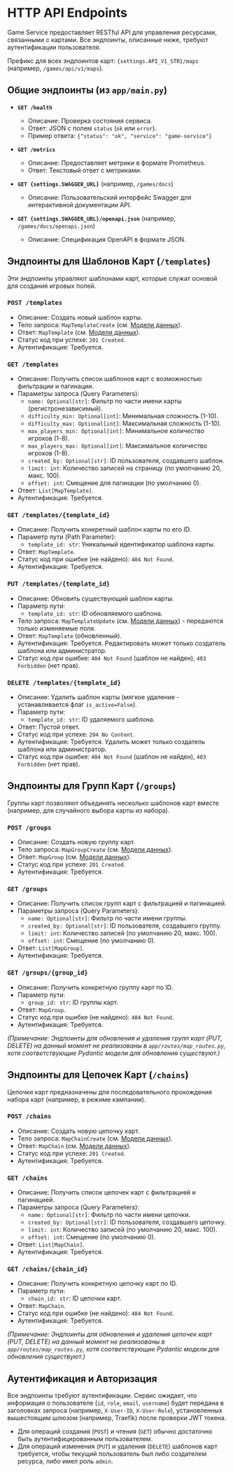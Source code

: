 # HTTP API Endpoints

Game Service предоставляет RESTful API для управления ресурсами, связанными с картами. Все эндпоинты, описанные ниже, требуют аутентификации пользователя.

Префикс для всех эндпоинтов карт: `{settings.API_V1_STR}/maps` (например, `/games/api/v1/maps`).

## Общие эндпоинты (из `app/main.py`)

-   **`GET /health`**
    -   Описание: Проверка состояния сервиса.
    -   Ответ: JSON с полем `status` (`ok` или `error`).
    -   Пример ответа: `{"status": "ok", "service": "game-service"}`

-   **`GET /metrics`**
    -   Описание: Предоставляет метрики в формате Prometheus.
    -   Ответ: Текстовый ответ с метриками.

-   **`GET {settings.SWAGGER_URL}`** (например, `/games/docs`)
    -   Описание: Пользовательский интерфейс Swagger для интерактивной документации API.

-   **`GET {settings.SWAGGER_URL}/openapi.json`** (например, `/games/docs/openapi.json`)
    -   Описание: Спецификация OpenAPI в формате JSON.

## Эндпоинты для Шаблонов Карт (`/templates`)

Эти эндпоинты управляют шаблонами карт, которые служат основой для создания игровых полей.

### `POST /templates`

-   Описание: Создать новый шаблон карты.
-   Тело запроса: `MapTemplateCreate` (см. [Модели данных](./architecture/models.md#maptemplatecreate)).
-   Ответ: `MapTemplate` (см. [Модели данных](./architecture/models.md#maptemplate)).
-   Статус код при успехе: `201 Created`.
-   Аутентификация: Требуется.

### `GET /templates`

-   Описание: Получить список шаблонов карт с возможностью фильтрации и пагинации.
-   Параметры запроса (Query Parameters):
    -   `name: Optional[str]`: Фильтр по части имени карты (регистронезависимый).
    -   `difficulty_min: Optional[int]`: Минимальная сложность (1-10).
    -   `difficulty_max: Optional[int]`: Максимальная сложность (1-10).
    -   `max_players_min: Optional[int]`: Минимальное количество игроков (1-8).
    -   `max_players_max: Optional[int]`: Максимальное количество игроков (1-8).
    -   `created_by: Optional[str]`: ID пользователя, создавшего шаблон.
    -   `limit: int`: Количество записей на страницу (по умолчанию 20, макс. 100).
    -   `offset: int`: Смещение для пагинации (по умолчанию 0).
-   Ответ: `List[MapTemplate]`.
-   Аутентификация: Требуется.

### `GET /templates/{template_id}`

-   Описание: Получить конкретный шаблон карты по его ID.
-   Параметр пути (Path Parameter):
    -   `template_id: str`: Уникальный идентификатор шаблона карты.
-   Ответ: `MapTemplate`.
-   Статус код при ошибке (не найдено): `404 Not Found`.
-   Аутентификация: Требуется.

### `PUT /templates/{template_id}`

-   Описание: Обновить существующий шаблон карты.
-   Параметр пути:
    -   `template_id: str`: ID обновляемого шаблона.
-   Тело запроса: `MapTemplateUpdate` (см. [Модели данных](./architecture/models.md#maptemplateupdate)) - передаются только изменяемые поля.
-   Ответ: `MapTemplate` (обновленный).
-   Аутентификация: Требуется. Редактировать может только создатель шаблона или администратор.
-   Статус код при ошибке: `404 Not Found` (шаблон не найден), `403 Forbidden` (нет прав).

### `DELETE /templates/{template_id}`

-   Описание: Удалить шаблон карты (мягкое удаление - устанавливается флаг `is_active=False`).
-   Параметр пути:
    -   `template_id: str`: ID удаляемого шаблона.
-   Ответ: Пустой ответ.
-   Статус код при успехе: `204 No Content`.
-   Аутентификация: Требуется. Удалить может только создатель шаблона или администратор.
-   Статус код при ошибке: `404 Not Found` (шаблон не найден), `403 Forbidden` (нет прав).

## Эндпоинты для Групп Карт (`/groups`)

Группы карт позволяют объединять несколько шаблонов карт вместе (например, для случайного выбора карты из набора).

### `POST /groups`

-   Описание: Создать новую группу карт.
-   Тело запроса: `MapGroupCreate` (см. [Модели данных](./architecture/models.md#mapgroupcreate)).
-   Ответ: `MapGroup` (см. [Модели данных](./architecture/models.md#mapgroup)).
-   Статус код при успехе: `201 Created`.
-   Аутентификация: Требуется.

### `GET /groups`

-   Описание: Получить список групп карт с фильтрацией и пагинацией.
-   Параметры запроса (Query Parameters):
    -   `name: Optional[str]`: Фильтр по части имени группы.
    -   `created_by: Optional[str]`: ID пользователя, создавшего группу.
    -   `limit: int`: Количество записей (по умолчанию 20, макс. 100).
    -   `offset: int`: Смещение (по умолчанию 0).
-   Ответ: `List[MapGroup]`.
-   Аутентификация: Требуется.

### `GET /groups/{group_id}`

-   Описание: Получить конкретную группу карт по ID.
-   Параметр пути:
    -   `group_id: str`: ID группы карт.
-   Ответ: `MapGroup`.
-   Статус код при ошибке (не найдено): `404 Not Found`.
-   Аутентификация: Требуется.

*(Примечание: Эндпоинты для обновления и удаления групп карт (PUT, DELETE) на данный момент не реализованы в `app/routes/map_routes.py`, хотя соответствующие Pydantic модели для обновления существуют.)*

## Эндпоинты для Цепочек Карт (`/chains`)

Цепочки карт предназначены для последовательного прохождения набора карт (например, в режиме кампании).

### `POST /chains`

-   Описание: Создать новую цепочку карт.
-   Тело запроса: `MapChainCreate` (см. [Модели данных](./architecture/models.md#mapchaincreate)).
-   Ответ: `MapChain` (см. [Модели данных](./architecture/models.md#mapchain)).
-   Статус код при успехе: `201 Created`.
-   Аутентификация: Требуется.

### `GET /chains`

-   Описание: Получить список цепочек карт с фильтрацией и пагинацией.
-   Параметры запроса (Query Parameters):
    -   `name: Optional[str]`: Фильтр по части имени цепочки.
    -   `created_by: Optional[str]`: ID пользователя, создавшего цепочку.
    -   `limit: int`: Количество записей (по умолчанию 20, макс. 100).
    -   `offset: int`: Смещение (по умолчанию 0).
-   Ответ: `List[MapChain]`.
-   Аутентификация: Требуется.

### `GET /chains/{chain_id}`

-   Описание: Получить конкретную цепочку карт по ID.
-   Параметр пути:
    -   `chain_id: str`: ID цепочки карт.
-   Ответ: `MapChain`.
-   Статус код при ошибке (не найдено): `404 Not Found`.
-   Аутентификация: Требуется.

*(Примечание: Эндпоинты для обновления и удаления цепочек карт (PUT, DELETE) на данный момент не реализованы в `app/routes/map_routes.py`, хотя соответствующие Pydantic модели для обновления существуют.)*

## Аутентификация и Авторизация

Все эндпоинты требуют аутентификации. Сервис ожидает, что информация о пользователе (`id`, `role`, `email`, `username`) будет передана в заголовках запроса (например, `X-User-ID`, `X-User-Role`), установленных вышестоящим шлюзом (например, Traefik) после проверки JWT токена.

-   Для операций создания (`POST`) и чтения (`GET`) обычно достаточно быть аутентифицированным пользователем.
-   Для операций изменения (`PUT`) и удаления (`DELETE`) шаблонов карт требуется, чтобы текущий пользователь был либо создателем ресурса, либо имел роль `admin`. 